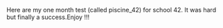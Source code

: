 Here are my one month test (called piscine_42) for school 42. It was hard but finally a success.Enjoy !!!
